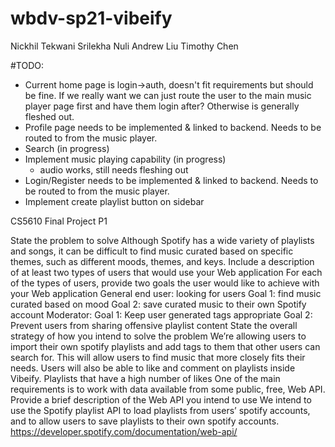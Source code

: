 # wbdv-sp21-vibeify
Nickhil Tekwani
Srilekha Nuli
Andrew Liu
Timothy Chen

#TODO: 

- Current home page is login->auth, doesn't fit requirements but should be fine. If we really want we can just route    the user to the main music player page first and have them login after? Otherwise is generally fleshed out.
- Profile page needs to be implemented & linked to backend. Needs to be routed to from the music player.
- Search (in progress)
- Implement music playing capability (in progress)
    - audio works, still needs fleshing out
- Login/Register needs to be implemented & linked to backend. Needs to be routed to from the music player.
- Implement create playlist button on sidebar


CS5610 Final Project P1

State the problem to solve
Although Spotify has a wide variety of playlists and songs, it can be difficult to find music curated based on specific themes, such as different moods, themes, and keys.
Include a description of at least two types of users that would use your Web application
For each of the types of users, provide two goals the user would like to achieve with your Web application
General end user: looking for users 
Goal 1: find music curated based on mood
Goal 2: save curated music to their own Spotify account
Moderator:
Goal 1: Keep user generated tags appropriate
Goal 2: Prevent users from sharing offensive playlist content
State the overall strategy of how you intend to solve the problem
We’re allowing users to import their own spotify playlists and add tags to them that other users can search for. This will allow users to find music that more closely fits their needs. Users will also be able to like and comment on playlists inside Vibeify. Playlists that have a high number of likes
One of the main requirements is to work with data available from some public, free, Web API. Provide a brief description of the Web API you intend to use
We intend to use the Spotify playlist API to load playlists from users’ spotify accounts, and to allow users to save playlists to their own spotify accounts.
https://developer.spotify.com/documentation/web-api/
